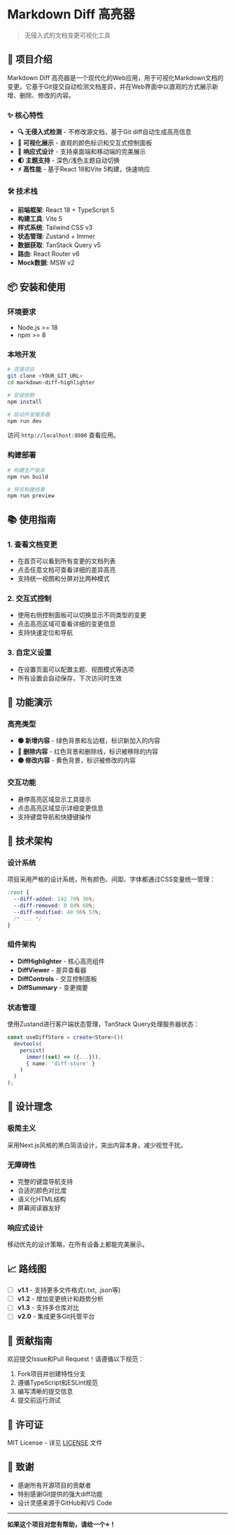 # Markdown Diff 高亮器

> 无侵入式的文档变更可视化工具

## 🚀 项目介绍

Markdown Diff 高亮器是一个现代化的Web应用，用于可视化Markdown文档的变更。它基于Git提交自动检测文档差异，并在Web界面中以直观的方式展示新增、删除、修改的内容。

### ✨ 核心特性

- **🔍 无侵入式检测** - 不修改源文档，基于Git diff自动生成高亮信息
- **🎨 可视化展示** - 直观的颜色标识和交互式控制面板
- **📱 响应式设计** - 支持桌面端和移动端的完美展示
- **🌓 主题支持** - 深色/浅色主题自动切换
- **⚡ 高性能** - 基于React 18和Vite 5构建，快速响应

### 🛠️ 技术栈

- **前端框架**: React 18 + TypeScript 5
- **构建工具**: Vite 5
- **样式系统**: Tailwind CSS v3
- **状态管理**: Zustand + Immer
- **数据获取**: TanStack Query v5
- **路由**: React Router v6
- **Mock数据**: MSW v2

## 📦 安装和使用

### 环境要求

- Node.js >= 18
- npm >= 8

### 本地开发

```bash
# 克隆项目
git clone <YOUR_GIT_URL>
cd markdown-diff-highlighter

# 安装依赖
npm install

# 启动开发服务器
npm run dev
```

访问 `http://localhost:8080` 查看应用。

### 构建部署

```bash
# 构建生产版本
npm run build

# 预览构建结果
npm run preview
```

## 📚 使用指南

### 1. 查看文档变更

- 在首页可以看到所有变更的文档列表
- 点击任意文档可查看详细的差异高亮
- 支持统一视图和分屏对比两种模式

### 2. 交互式控制

- 使用右侧控制面板可以切换显示不同类型的变更
- 点击高亮区域可查看详细的变更信息
- 支持快速定位和导航

### 3. 自定义设置

- 在设置页面可以配置主题、视图模式等选项
- 所有设置会自动保存，下次访问时生效

## 🎯 功能演示

### 高亮类型

- **🟢 新增内容** - 绿色背景和左边框，标识新加入的内容
- **🔴 删除内容** - 红色背景和删除线，标识被移除的内容  
- **🟡 修改内容** - 黄色背景，标识被修改的内容

### 交互功能

- 悬停高亮区域显示工具提示
- 点击高亮区域显示详细变更信息
- 支持键盘导航和快捷键操作

## 🔧 技术架构

### 设计系统

项目采用严格的设计系统，所有颜色、间距、字体都通过CSS变量统一管理：

```css
:root {
  --diff-added: 142 76% 36%;
  --diff-removed: 0 84% 60%;  
  --diff-modified: 48 96% 53%;
  /* ... */
}
```

### 组件架构

- **DiffHighlighter** - 核心高亮组件
- **DiffViewer** - 差异查看器
- **DiffControls** - 交互控制面板
- **DiffSummary** - 变更摘要

### 状态管理

使用Zustand进行客户端状态管理，TanStack Query处理服务器状态：

```typescript
const useDiffStore = create<Store>()(
  devtools(
    persist(
      immer((set) => ({...})),
      { name: 'diff-store' }
    )
  )
);
```

## 🎨 设计理念

### 极简主义

采用Next.js风格的黑白简洁设计，突出内容本身，减少视觉干扰。

### 无障碍性

- 完整的键盘导航支持
- 合适的颜色对比度
- 语义化HTML结构
- 屏幕阅读器友好

### 响应式设计

移动优先的设计策略，在所有设备上都能完美展示。

## 📈 路线图

- [ ] **v1.1** - 支持更多文件格式(.txt, .json等)
- [ ] **v1.2** - 增加变更统计和趋势分析
- [ ] **v1.3** - 支持多仓库对比
- [ ] **v2.0** - 集成更多Git托管平台

## 🤝 贡献指南

欢迎提交Issue和Pull Request！请遵循以下规范：

1. Fork项目并创建特性分支
2. 遵循TypeScript和ESLint规范
3. 编写清晰的提交信息
4. 提交前运行测试

## 📄 许可证

MIT License - 详见 [LICENSE](LICENSE) 文件

## 🙏 致谢

- 感谢所有开源项目的贡献者
- 特别感谢Git提供的强大diff功能
- 设计灵感来源于GitHub和VS Code

---

**如果这个项目对您有帮助，请给一个⭐️！**
